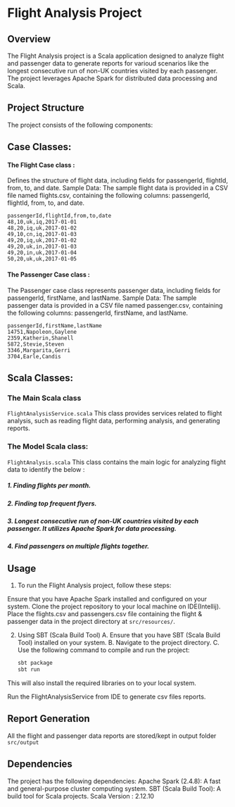 # Flight Analysis Project

## Overview
The Flight Analysis project is a Scala application designed to analyze flight and passenger data to generate reports for varioud scenarios like the longest consecutive run of non-UK countries visited by each passenger. 
The project leverages Apache Spark for distributed data processing and Scala.


## Project Structure

The project consists of the following components:

## Case Classes:
#### The Flight Case class :
Defines the structure of flight data, including fields for passengerId, flightId, from, to, and date.
Sample Data: The sample flight data is provided in a CSV file named flights.csv, containing the following columns: passengerId, flightId, from, to, and date.

```
passengerId,flightId,from,to,date
48,10,uk,iq,2017-01-01
48,20,iq,uk,2017-01-02
49,10,cn,iq,2017-01-03
49,20,iq,uk,2017-01-02
49,20,uk,in,2017-01-03
49,20,in,uk,2017-01-04
50,20,uk,uk,2017-01-05

```
#### The Passenger Case class :
The Passenger case class represents passenger data, including fields for passengerId, firstName, and lastName.
Sample Data: The sample passenger data is provided in a CSV file named passenger.csv, containing the following columns: passengerId, firstName, and lastName.
```
passengerId,firstName,lastName
14751,Napoleon,Gaylene
2359,Katherin,Shanell
5872,Stevie,Steven
3346,Margarita,Gerri
3704,Earle,Candis
```


## Scala Classes:
### The Main Scala class

`FlightAnalysisService.scala` This class provides services related to flight analysis, such as reading flight data, performing analysis, and generating reports.

### The Model Scala class:
`FlightAnalysis.scala` This class contains the main logic for analyzing flight data to identify the below :
##### 1. Finding flights per month.
##### 2. Finding top frequent flyers.
##### 3. Longest consecutive run of non-UK countries visited by each passenger. It utilizes Apache Spark for data processing.
##### 4. Find passengers on multiple flights together.

## Usage

1. To run the Flight Analysis project, follow these steps:

Ensure that you have Apache Spark installed and configured on your system.
Clone the project repository to your local machine on IDE(Intellij).
Place the flights.csv and passengers.csv file containing the flight & passenger data in the project directory at `src/resources/`.

2. Using SBT (Scala Build Tool)
   A. Ensure that you have SBT (Scala Build Tool) installed on your system.
   B. Navigate to the project directory.
   C. Use the following command to compile and run the project:

    ```bash
    sbt package
    sbt run
    ````
This will also install the required libraries on to your local system.

Run the FlightAnalysisService from IDE to generate csv files reports.

## Report Generation
All the flight and passenger data reports are stored/kept in output folder ```src/output```

## Dependencies
The project has the following dependencies:
Apache Spark (2.4.8): A fast and general-purpose cluster computing system.
SBT (Scala Build Tool): A build tool for Scala projects.
Scala Version : 2.12.10
